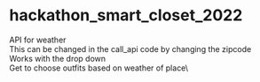 # hackathon_smart_closet_2022
API for weather \
This can be changed in the call_api code by changing the zipcode\
Works with the drop down\
Get to choose outfits based on weather of place\
